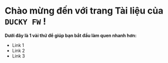 # Chào mừng đến với trang Tài liệu của `DUCKY FW` ! #

**Dưới đây là 1 vài thứ để giúp bạn bắt đầu làm quen nhanh hơn:**

- Link 1
- Link 2
- Link 3